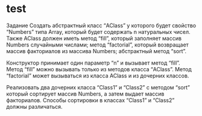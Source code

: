 # test
Задание
Создать абстрактный класс “AClass” у которого будет свойство “Numbers” типа Array, 
который будет содержать n натуральных чисел. 
Также AClass должен иметь метод “fill”, который заполняет массив Numbers случайными числами; 
метод “factorial”, который возвращает массив факториалов из массива Numbers;
абстрактный метод “sort”. 

Конструктор принимает один параметр “n” и вызывает метод “fill”. Метод “fill” можно вызывать только из методов класса “AClass”. Метод “factorial” может вызываться из класса AClass и из дочерних классов.

Реализовать два дочерних класса “Class1” и “Class2” с методом “sort” который сортирует массив Numbers, а затем выдает массив факториалов. 
Способы сортировки в классах “Class1” и “Class2” должны различаться.
